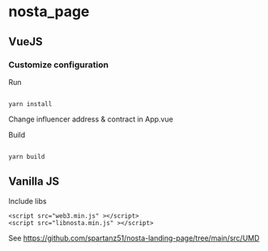 # nosta_page

  
## VueJS
### Customize configuration

Run

```

yarn install

```

Change influencer address & contract in App.vue

Build

```

yarn build

```

  

## Vanilla JS
Include libs

    <script src="web3.min.js" ></script>
	<script src="libnosta.min.js" ></script>

See https://github.com/spartanz51/nosta-landing-page/tree/main/src/UMD
